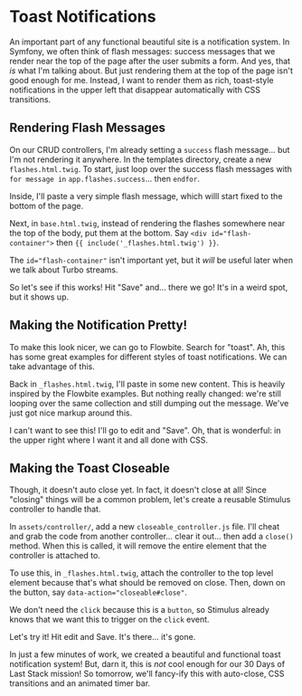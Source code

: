 # Toast Notifications

An important part of any functional beautiful site is a notification system. In
Symfony, we often think of flash messages: success messages that we render near the
top of the page after the user submits a form. And yes, that *is* what I'm talking
about. But just rendering them at the top of the page isn't good enough for me.
Instead, I want to render them as rich, toast-style notifications in the upper left
that disappear automatically with CSS transitions.

## Rendering Flash Messages

On our CRUD controllers, I'm already setting a `success` flash message... but I'm
not rendering it anywhere. In the templates directory, create a new `flashes.html.twig`.
To start, just loop over the success flash messages with `for message in`
`app.flashes.success`... then `endfor`.

Inside, I'll paste a very simple flash message, which willl start fixed to the bottom
of the page.

Next, in `base.html.twig`, instead of rendering the flashes somewhere near the top
of the body, put them at the bottom. Say `<div id="flash-container">` then
`{{ include('_flashes.html.twig') }}`.

The `id="flash-container"` isn't important yet, but it *will* be useful later when
we talk about Turbo streams.

So let's see if this works! Hit "Save" and... there we go! It's in a weird spot,
but it shows up.

## Making the Notification Pretty!

To make this look nicer, we can go to Flowbite. Search for "toast". Ah, this has
some great examples for different styles of toast notifications. We can take
advantage of this.

Back in `_flashes.html.twig`, I'll paste in some new content. This is heavily inspired
by the Flowbite examples. But nothing really changed: we're still looping over the
same collection and still dumping out the message. We've just got nice markup around
this.

I can't want to see this! I'll go to edit and "Save". Oh, that is wonderful:
in the upper right where I want it and all done with CSS.

## Making the Toast Closeable

Though, it doesn't auto close yet. In fact, it doesn't close at all! Since "closing"
things will be a common problem, let's create a reusable Stimulus controller to
handle that.

In `assets/controller/`, add a new `closeable_controller.js` file. I'll cheat and
grab the code from another controller... clear it out... then add a `close()` method.
When this is called, it will remove the entire element that the controller is attached
to.

To use this, in `_flashes.html.twig`, attach the controller to the top level element
because that's what should be removed on close. Then, down on the button, say
`data-action="closeable#close"`.

We don't need the `click` because this is a `button`, so Stimulus already knows that
we want this to trigger on the `click` event.

Let's try it! Hit edit and Save. It's there... it's gone.

In just a few minutes of work, we created a beautiful and functional toast
notification system! But, darn it, this is *not* cool enough for our 30 Days of
Last Stack mission! So tomorrow, we'll fancy-ify this with auto-close, CSS
transitions and an animated timer bar.
